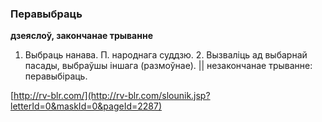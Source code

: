 ### Перавыбраць
**дзеяслоў, закончанае трыванне**

1. Выбраць нанава. П. народнага суддзю. 2. Вызваліць ад выбарнай пасады, выбраўшы іншага (размоўнае). || незакончанае трыванне: перавыбіраць.

<a rel="author">[http://rv-blr.com/](http://rv-blr.com/slounik.jsp?letterId=0&maskId=0&pageId=2287)</a>
